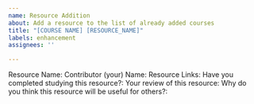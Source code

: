 ```yaml
---
name: Resource Addition
about: Add a resource to the list of already added courses
title: "[COURSE NAME] [RESOURCE_NAME]"
labels: enhancement
assignees: ''

---
```


Resource Name:
Contributor (your) Name:
Resource Links:
Have you completed studying this resource?:
Your review of this resource:
Why do you think this resource will be useful for others?:
